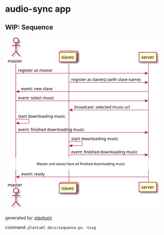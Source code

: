 # audio-sync app

## WIP: Sequence

![sequence](./docs/sequence.svg)

generated by: [plantuml](http://plantuml.com/)

command: `plantuml docs/sequence.pu -tsvg`
